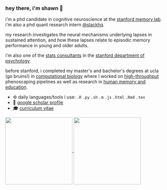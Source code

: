 ### hey there, i'm shawn 👋

i'm a phd candidate in cognitive neuroscience at the [stanford memory lab](https://memorylab.stanford.edu/). i'm also a phd quant research intern [@slackhq](https://github.com/slackhq).

my research investigates the neural mechanisms underlying lapses in sustained attention, and how these lapses relate to episodic memory performance in young and older adults. 

i'm also one of the [stats consultants](https://shawnschwartz.com/hacky-hours) in the [stanford department of psychology](https://psychology.stanford.edu).

before stanford, i completed my master's and bachelor's degrees at ucla (go bruins!) in [computational biology](https://michaelalfaro.github.io/alfaro-lab/) where I worked on [high-throughput](https://besjournals.onlinelibrary.wiley.com/doi/abs/10.1111/2041-210X.13712) phenoscaping pipelines as well as research in [human memory and education](https://castel.psych.ucla.edu).

- ⚙️ daily languages/tools i use: `.R` `.py` `.sh` `.m` `.js` `.html` `.Rmd` `.tex`
- 🔬 [google scholar profile](https://scholar.google.com/citations?user=xII63_wAAAAJ&hl=en&oi=ao)
- 🎓 [curriculum vitae](https://shawnschwartz.com/cv.pdf)

<!-- <img height=250 width=1000 src="https://github-readme-stats.vercel.app/api/top-langs/?username=shawntz&langs_count=10&layout=compact" alt="shawn schwartz's github language stats" /></a> -->

<a href="https://github.com/shawntz">
  <img height=210 align="center" src="https://github-readme-stats.vercel.app/api?username=shawntz&show_icons=false&bg_color=30,e96443,904e95&title_color=fff&text_color=fff&rank_icon=github&include_all_commits=true&number_format=long&show=reviews,prs_merged" />
</a>
<a href="https://github.com/shawntz">
  <img height=210 align="center" src="https://github-readme-stats.vercel.app/api/top-langs?username=shawntz&layout=compact&langs_count=10&card_width=300&bg_color=30,e96443,904e95&title_color=fff&text_color=fff&hide_progress=true" />
</a>
